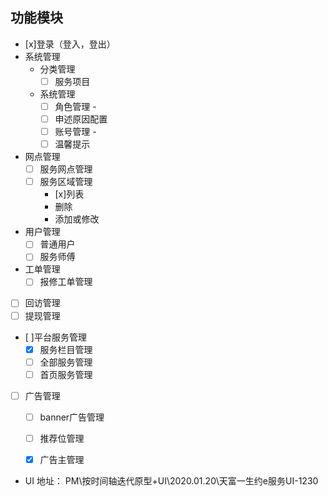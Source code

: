 ## 功能模块
- [x]登录（登入，登出）
- 系统管理
  - 分类管理
    - [ ] 服务项目
  - 系统管理
    - [ ] 角色管理 -
    - [ ] 申述原因配置
    - [ ] 账号管理 -
    - [ ] 温馨提示
- 网点管理
  - [ ] 服务网点管理
  - [ ] 服务区域管理
    - [x]列表
    - 删除
    - 添加或修改
- 用户管理
  - [ ] 普通用户
  - [ ] 服务师傅
- 工单管理
  - [ ] 报修工单管理
- [ ] 回访管理
- [ ] 提现管理
- [ ]平台服务管理
    - [x] 服务栏目管理
    - [ ] 全部服务管理
    - [ ] 首页服务管理
- [ ] 广告管理
    - [ ] banner广告管理
    - [ ] 推荐位管理
    - [x] 广告主管理


- UI 地址： PM\按时间轴迭代原型+UI\2020.01.20\天富一生约e服务UI-1230
